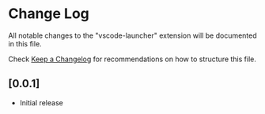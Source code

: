 # Change Log

All notable changes to the "vscode-launcher" extension will be documented in this file.

Check [Keep a Changelog](http://keepachangelog.com/) for recommendations on how to structure this file.

## [0.0.1]

- Initial release
